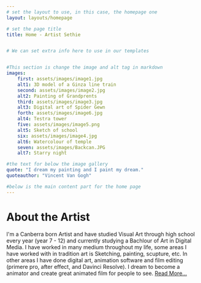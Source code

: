 ```yaml
---
# set the layout to use, in this case, the homepage one
layout: layouts/homepage

# set the page title
title: Home - Artist Sethie


# We can set extra info here to use in our templates 


#This section is change the image and alt tag in markdown
images:
    first: assets/images/image1.jpg
    alt1: 3D model of a Ginza line train
    second: assets/images/image2.jpg
    alt2: Painting of Grandprents 
    third: assets/images/image3.jpg
    alt3: Digital art of Spider Gewn
    forth: assets/images/image6.jpg
    alt4: Testra tower
    five: assets/images/image5.png
    alt5: Sketch of school
    six: assets/images/image4.jpg
    alt6: Watercolour of temple
    seven: assets/images/Backcan.JPG
    alt7: Starry night

#the text for below the image gallery 
quote: "I dream my painting and I paint my dream."
quoteauthor: "Vincent Van Gogh"

#below is the main content part for the home page
---
```


# About the Artist
I'm a Canberra born Artist and have studied Visual Art through high school every year (year 7 - 12) and currently studying a Bachlour of Art in Digital Media. I have worked in many medium throughout my life, some areas I have worked with in tradition art is Sketching, painting, scupture, etc. In other areas I have done digital art, animation software and film editing (primere pro, after effect, and Davinci Resolve). I dream to become a animator and create great animated film for people to see. [Read More...](/aboutme)